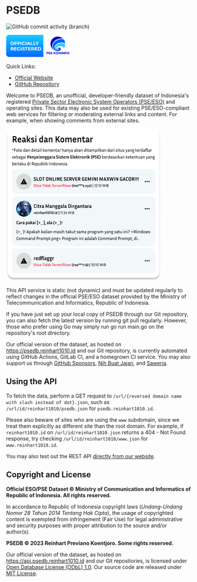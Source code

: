 # PSEDB

![GitHub commit activity (branch)](https://img.shields.io/github/commit-activity/t/reinhart1010/psedb?authorFilter=1010bots&logo=github&label=Current%20DB%20Version%20(GitHub)&labelColor=%23004B77&color=%230095E1&link=https%3A%2F%2Fgithub.com%2Freinhart1010%2Fpsedb%2Fcommits%2Fmain)

[<img alt="PSE Badge" src="/pse-badge-en.png" height="60" width="180">](https://pse.kominfo.go.id/tdpse-detail/15516)

Quick Links:

+ [Official Website](https://psedb.reinhart1010.id)
+ [GitHub Repository](https://github.com/reinhart1010/psedb)

Welcome to PSEDB, an unofficial, developer-friendly dataset of Indonesia's registered [Private Sector Electronic System Operators (PSE/ESO)](https://pse.kominfo.go.id) and operating sites. This data may also be used for existing PSE/ESO-compliant web services for filtering or moderating external links and content. For example, when showing comments from external sites.

<img alt="Example dataset usage" src="/example-usage.png" height="413" width="421">

This API service is static (not dynamic) and must be updated regularly to reflect changes in the official PSE/ESO dataset provided by the Ministry of Telecommunication and Informatics, Republic of Indonesia.

If you have just set up your local copy of PSEDB through our Git repository, you can also fetch the latest version by running git pull regularly. However, those who prefer using Go may simply run go run main.go on the repository's root directory.

Our official version of the dataset, as hosted on https://psedb.reinhart1010.id and our Git repository, is currently automated using GitHub Actions, GitLab CI, and a homegrown CI service. You may also support us through [GitHub Sponsors](https://github.com/sponsors/reinhart1010), [Nih Buat Jajan](https://nihbuatjajan.com/reinhart1010), and [Saweria](https://saweria.co/reinhart1010).

## Using the API

To fetch the data, perform a GET request to `/url/{reversed domain name with slash instead of dot}.json`, such as `/url/id/reinhart1010/psedb.json` for `psedb.reinhart1010.id`.

Please also beware of sites who are using the `www` subdomain, since we treat them explicitly as different site than the root domain. For example, if `reinhart1010.id` on `/url/id/reinhart1010.json` returns a 404 - Not Found response, try checking `/url/id/reinhart1010/www.json` for `www.reinhart1010.id`.

You may also test out the REST API [directly from our website](https://psedb.reinhart1010.id#usage).

## Copyright and License

**Official ESO/PSE Dataset © Ministry of Communication and Informatics of Republic of Indonesia. All rights reserved.**

In accordance to Republic of Indonesia copyright laws (*Undang-Undang Nomor 28 Tahun 2014 Tentang Hak Cipta*), the usage of copyrighted content is exempted from infringement (Fair Use) for legal administrative and security purposes with proper attribution to the source and/or author(s).

**PSEDB © 2023 Reinhart Previano Koentjoro. Some rights reserved.**

Our official version of the dataset, as hosted on https://api.psedb.reinhart1010.id and our Git repositories, is licensed under [Open Database License (ODbL) 1.0](https://opendatacommons.org/licenses/odbl/1-0/). Our source code are released under [MIT License](/LICENSE).
